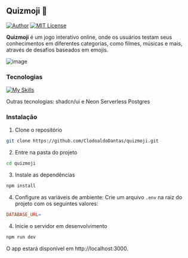 ## Quizmoji 🧠

[![Author](https://img.shields.io/badge/author-ClodoaldoDantas-222222)](https://github.com/ClodoaldoDantas)
[![MIT License](https://img.shields.io/badge/License-MIT-222222.svg)](https://choosealicense.com/licenses/mit/)

**Quizmoji** é um jogo interativo online, onde os usuários testam seus conhecimentos em diferentes categorias, como filmes, músicas e mais, através de desafios baseados em emojis.

![image](https://github.com/user-attachments/assets/589cd201-25cc-44ba-97fb-fb77b07b7fb2)

### Tecnologias

[![My Skills](https://skillicons.dev/icons?i=react,next,ts,tailwind,prisma)](https://skillicons.dev)

Outras tecnologias: shadcn/ui e Neon Serverless Postgres

### Instalação

1. Clone o repositório

```bash
git clone https://github.com/ClodoaldoDantas/quizmoji.git
```

2. Entre na pasta do projeto

```bash
cd quizmoji
```

3. Instale as dependências

```bash
npm install
```

4. Configure as variáveis de ambiente: Crie um arquivo `.env` na raiz do projeto com os seguintes valores:

```makefile
DATABASE_URL=
```

4. Inicie o servidor em desenvolvimento

```bash
npm run dev
```

O app estará disponível em http://localhost:3000.
